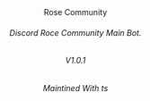 <div align="center">
<a>Rose Community</a>
<h6>Discord Roce Community Main Bot.</h6>
<h6>V1.0.1</6>
<h6>Maintined With ts</h6>
</div></br>